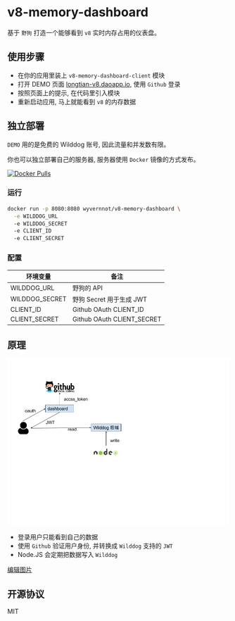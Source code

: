 # v8-memory-dashboard
基于 `野狗` 打造一个能够看到 `v8` 实时内存占用的仪表盘。

## 使用步骤

- 在你的应用里装上 `v8-memory-dashboard-client` 模块
- 打开 DEMO 页面 [longtian-v8.daoapp.io](http://longtian-v8.daoapp.io/), 使用 `Github` 登录
- 按照页面上的提示, 在代码里引入模块
- 重新启动应用, 马上就能看到 `v8` 的内存数据

## 独立部署

`DEMO` 用的是免费的 Wilddog 账号, 因此流量和并发数有限。

你也可以独立部署自己的服务器, 服务器使用 `Docker` 镜像的方式发布。

[![Docker Pulls](https://img.shields.io/docker/pulls/wyvernnot/v8-memory-dashboard.svg?style=flat-square)](https://hub.docker.com/r/wyvernnot/v8-memory-dashboard/)

### 运行

```sh
docker run -p 8080:8080 wyvernnot/v8-memory-dashboard \
  -e WILDDOG_URL
  -e WILDDOG_SECRET
  -e CLIENT_ID
  -e CLIENT_SECRET
```

### 配置

| 环境变量            |  备注                       |
|--------------------|-----------------------------|
|WILDDOG_URL         |  野狗的 API                 |
|WILDDOG_SECRET      |  野狗 Secret 用于生成 JWT    |
|CLIENT_ID           |  Github OAuth CLIENT_ID     |
|CLIENT_SECRET       |  Github OAuth CLIENT_SECRET |

## 原理

![](./public/v8-memory-dashboard.png)

- 登录用户只能看到自己的数据
- 使用 `Github` 验证用户身份, 并转换成 `Wilddog` 支持的 `JWT`
- Node.JS 会定期把数据写入 `Wilddog`

[编辑图片](https://docs.google.com/drawings/d/1ha1_rxfchymF4cSZR8EfVxfcUVH7JGMTPmHHILPAtks/edit?usp=sharing)

## 开源协议

MIT

